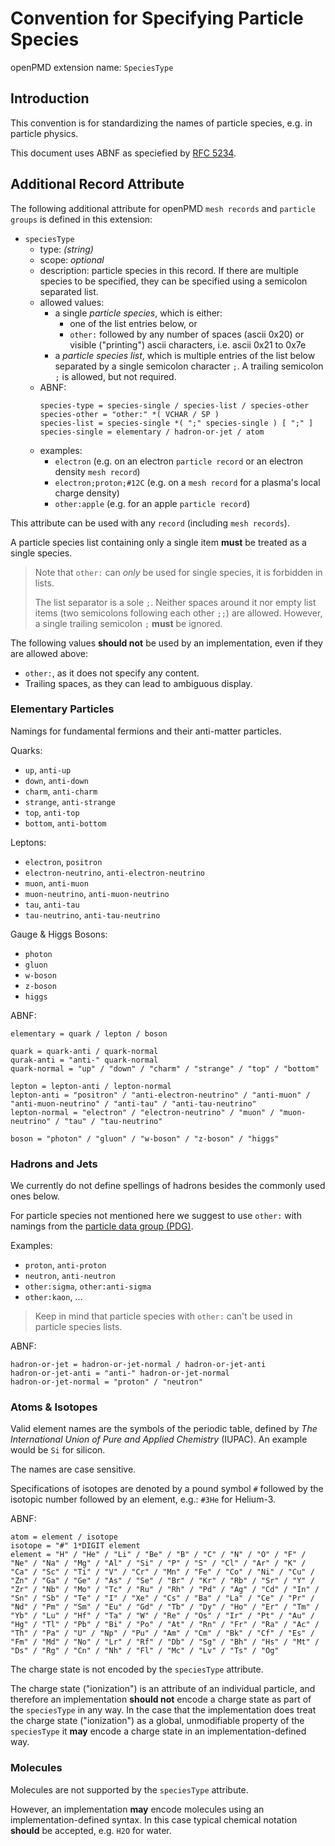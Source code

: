 Convention for Specifying Particle Species 
==========================================

openPMD extension name: `SpeciesType`

Introduction
------------

This convention is for standardizing the names of particle species, e.g. in
particle physics.

This document uses ABNF as speciefied by [RFC 5234][rfc5234].

[rfc5234]: https://datatracker.ietf.org/doc/html/rfc5234

Additional Record Attribute
---------------------------

The following additional attribute for openPMD `mesh records` and
`particle groups` is defined in this extension:

- `speciesType`
  - type: *(string)*
  - scope: *optional*
  - description: particle species in this record. If there are multiple
                 species to be specified, they can be specified using a
                 semicolon separated list.
  - allowed values:
    - a single *particle species*, which is either:
      - one of the list entries below, or
      - `other:` followed by any number of spaces (ascii 0x20) or
        visible ("printing") ascii characters, i.e. ascii 0x21 to 0x7e
    - a *particle species list*, which is multiple entries of the
      list below separated by a single semicolon character `;`.
      A trailing semicolon `;` is allowed, but not required.
  - ABNF:
    ```
    species-type = species-single / species-list / species-other
    species-other = "other:" *( VCHAR / SP )
    species-list = species-single *( ";" species-single ) [ ";" ]
    species-single = elementary / hadron-or-jet / atom
    ```
  - examples:
    - `electron` (e.g. on an electron `particle record` or an electron
                  density `mesh record`)
    - `electron;proton;#12C` (e.g. on a `mesh record` for a plasma's
                              local charge density)
    - `other:apple` (e.g. for an apple `particle record`)

This attribute can be used with any `record` (including `mesh records`).

A particle species list containing only a single item **must** be
treated as a single species.

> Note that `other:` can *only* be used for single species, it is
> forbidden in lists.
>
> The list separator is a sole `;`. Neither spaces around it nor empty
> list items (two semicolons following each other `;;`) are allowed.
> However, a single trailing semicolon `;` **must** be ignored.

The following values **should not** be used by an implementation, even if
they are allowed above:

- `other:`, as it does not specify any content.
- Trailing spaces, as they can lead to ambiguous display.

### Elementary Particles

Namings for fundamental fermions and their anti-matter particles.

Quarks:

- `up`, `anti-up`
- `down`, `anti-down`
- `charm`, `anti-charm`
- `strange`, `anti-strange`
- `top`, `anti-top`
- `bottom`, `anti-bottom`

Leptons:

- `electron`, `positron`
- `electron-neutrino`, `anti-electron-neutrino`
- `muon`, `anti-muon`
- `muon-neutrino`, `anti-muon-neutrino`
- `tau`, `anti-tau`
- `tau-neutrino`, `anti-tau-neutrino`

Gauge & Higgs Bosons:

- `photon`
- `gluon`
- `w-boson`
- `z-boson`
- `higgs`
  
ABNF:

```
elementary = quark / lepton / boson

quark = quark-anti / quark-normal
qurak-anti = "anti-" quark-normal
quark-normal = "up" / "down" / "charm" / "strange" / "top" / "bottom"

lepton = lepton-anti / lepton-normal
lepton-anti = "positron" / "anti-electron-neutrino" / "anti-muon" / "anti-muon-neutrino" / "anti-tau" / "anti-tau-neutrino"
lepton-normal = "electron" / "electron-neutrino" / "muon" / "muon-neutrino" / "tau" / "tau-neutrino"

boson = "photon" / "gluon" / "w-boson" / "z-boson" / "higgs"
```

### Hadrons and Jets

We currently do not define spellings of hadrons besides the commonly used ones
below.

For particle species not mentioned here we suggest to use `other:`
with namings from the [particle data group (PDG)](http://pdg.lbl.gov/).

Examples:

- `proton`, `anti-proton`
- `neutron`, `anti-neutron`
- `other:sigma`, `other:anti-sigma`
- `other:kaon`, ...
  
> Keep in mind that particle species with `other:` can't be used in
> particle species lists.

ABNF:

```
hadron-or-jet = hadron-or-jet-normal / hadron-or-jet-anti
hadron-or-jet-anti = "anti-" hadron-or-jet-normal
hadron-or-jet-normal = "proton" / "neutron"
```

### Atoms & Isotopes

Valid element names are the symbols of the periodic table, defined
by *The International Union of Pure and Applied Chemistry* (IUPAC).
An example would be `Si` for silicon.

The names are case sensitive.

Specifications of isotopes are denoted by a pound symbol `#` followed
by the isotopic number followed by an element, e.g.: `#3He` for
Helium-3.

ABNF:

```
atom = element / isotope
isotope = "#" 1*DIGIT element
element = "H" / "He" / "Li" / "Be" / "B" / "C" / "N" / "O" / "F" / "Ne" / "Na" / "Mg" / "Al" / "Si" / "P" / "S" / "Cl" / "Ar" / "K" / "Ca" / "Sc" / "Ti" / "V" / "Cr" / "Mn" / "Fe" / "Co" / "Ni" / "Cu" / "Zn" / "Ga" / "Ge" / "As" / "Se" / "Br" / "Kr" / "Rb" / "Sr" / "Y" / "Zr" / "Nb" / "Mo" / "Tc" / "Ru" / "Rh" / "Pd" / "Ag" / "Cd" / "In" / "Sn" / "Sb" / "Te" / "I" / "Xe" / "Cs" / "Ba" / "La" / "Ce" / "Pr" / "Nd" / "Pm" / "Sm" / "Eu" / "Gd" / "Tb" / "Dy" / "Ho" / "Er" / "Tm" / "Yb" / "Lu" / "Hf" / "Ta" / "W" / "Re" / "Os" / "Ir" / "Pt" / "Au" / "Hg" / "Tl" / "Pb" / "Bi" / "Po" / "At" / "Rn" / "Fr" / "Ra" / "Ac" / "Th" / "Pa" / "U" / "Np" / "Pu" / "Am" / "Cm" / "Bk" / "Cf" / "Es" / "Fm" / "Md" / "No" / "Lr" / "Rf" / "Db" / "Sg" / "Bh" / "Hs" / "Mt" / "Ds" / "Rg" / "Cn" / "Nh" / "Fl" / "Mc" / "Lv" / "Ts" / "Og"
```


The charge state is not encoded by the `speciesType` attribute.

The charge state ("ionization") is an attribute of an individual
particle, and therefore an implementation **should not** encode a
charge state as part of the `speciesType` in any way.
In the case that the implementation does treat the charge state
("ionization") as a global, unmodifiable property of the `speciesType`
it **may** encode a charge state in an implementation-defined way.

### Molecules
Molecules are not supported by the `speciesType` attribute.

However, an implementation **may** encode molecules using an
implementation-defined syntax. In this case typical chemical notation
**should** be accepted, e.g. `H2O` for water.
